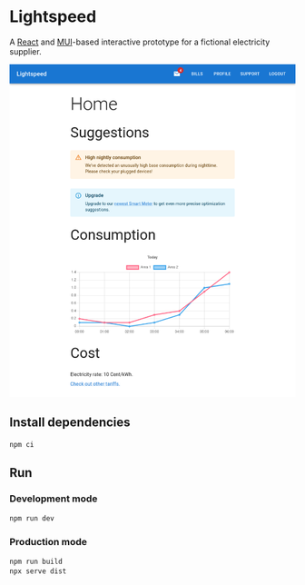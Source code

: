 # Lightspeed

A [React](https://react.dev/) and [MUI](https://mui.com/)-based interactive prototype for a fictional electricity supplier.

![Screenshot](./screenshots/2-home.png)

## Install dependencies

```sh
npm ci
```

## Run

### Development mode

```sh
npm run dev
```

### Production mode

```sh
npm run build
npx serve dist
```
